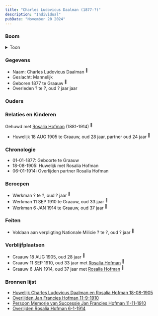 ```yaml
---
title: "Charles Ludovicus Daalman (1877-?)"
description: "Individual"
pubDate: "November 20 2024"
---
```


### Boom
<details><summary>Toon</summary>

![test](https://www.plantuml.com/plantuml/svg/ZP9DJm8n48Rl_HKJENWYsHMGbH0-PL52Z35o9hFR0HgwBUbq9Hl2VtU5HV5Yl3NJT-Pvfkc0FJgVPrhmLfaTEimWmNIxTZOtScorTU0T6Ywlo7YnKP8WLIxLT3vJjlC5P9GbvFXSOa-Eh2zs9AwcfXgPuI00O6IT9FU-KUdM47Etcw4olHuqn568MtWzeLY8SylDU8DE4yCyb_P3fJd38wBEqDm0CZm7mLqhWkyXjKaZRiMZadHOATBo2DrEWacnJAptcZez2ADs6wOECTzVPNYRQxr48vUfiyo9BTNAS1_wNrQLofjbr0hXoQv-yPi0jNWqQKmQVt3RC5lCIteK_fj-3xFX2uGFOVFIShoeT3jxabAPzMaZ62wcPIvedPpY80YY26fQhJU-8AtjllGwYkgjwlKg8Ihvdu8Oa97bT_W4)
</details>

### Gegevens
- Naam: Charles Ludovicus Daalman <sup><a href="../s00427/" style="text-decoration:none" title="Huwelijk Charles Ludovicus Daalman en Rosalia Hofman 18-08-1905">:link:</a></sup>
- Geslacht: Mannelijk
- Geboren 1877 te Graauw <sup><a href="../s00427/" style="text-decoration:none" title="Huwelijk Charles Ludovicus Daalman en Rosalia Hofman 18-08-1905">:link:</a></sup>
- Overleden ? te ?, oud ? jaar jaar 

### Ouders

### Relaties en Kinderen

Gehuwd met [Rosalia Hofman](../i00254/) (1881-1914) <sup><a href="../s00427/" style="text-decoration:none" title="Huwelijk Charles Ludovicus Daalman en Rosalia Hofman 18-08-1905">:link:</a></sup>
- Huwelijk 18 AUG 1905 te Graauw, oud 28 jaar, partner oud 24 jaar <sup><a href="../s00427/" style="text-decoration:none" title="Huwelijk Charles Ludovicus Daalman en Rosalia Hofman 18-08-1905">:link:</a></sup>

### Chronologie
- 01-01-1877: Geboorte te Graauw
- 18-08-1905: Huwelijk met Rosalia Hofman
- 06-01-1914: Overlijden partner Rosalia Hofman

### Beroepen
- Werkman ? te ?, oud ? jaar <sup><a href="../s00427/" style="text-decoration:none" title="Huwelijk Charles Ludovicus Daalman en Rosalia Hofman 18-08-1905">:link:</a></sup>
- Werkman 11 SEP 1910 te Graauw, oud 33 jaar <sup><a href="../s00054/" style="text-decoration:none" title="Overlijden Jan Francies Hofman 11-9-1910">:link:</a></sup>
- Werkman 6 JAN 1914 te Graauw, oud 37 jaar <sup><a href="../s00430/" style="text-decoration:none" title="Overlijden Rosalia Hofman 6-1-1914">:link:</a></sup>

### Feiten
- Voldaan aan verpligting Nationale Milicie ? te ?, oud ? jaar <sup><a href="../s00427/" style="text-decoration:none" title="Huwelijk Charles Ludovicus Daalman en Rosalia Hofman 18-08-1905">:link:</a></sup>

### Verblijfplaatsen
- Graauw  18 AUG 1905, oud 28 jaar  <sup><a href="../s00427/" style="text-decoration:none" title="Huwelijk Charles Ludovicus Daalman en Rosalia Hofman 18-08-1905">:link:</a></sup>
- Graauw  11 SEP 1910, oud 33 jaar met [Rosalia Hofman](../i00254/) <sup><a href="../s00054/" style="text-decoration:none" title="Overlijden Jan Francies Hofman 11-9-1910">:link:</a></sup>
- Graauw  6 JAN 1914, oud 37 jaar met [Rosalia Hofman](../i00254/) <sup><a href="../s00430/" style="text-decoration:none" title="Overlijden Rosalia Hofman 6-1-1914">:link:</a></sup>

### Bronnen lijst
- [Huwelijk Charles Ludovicus Daalman en Rosalia Hofman 18-08-1905](../s00427/)
- [Overlijden Jan Francies Hofman 11-9-1910](../s00054/)
- [Persoon Memorie van Successie Jan Francies Hofman 11-11-1910](../s00429/)
- [Overlijden Rosalia Hofman 6-1-1914](../s00430/)